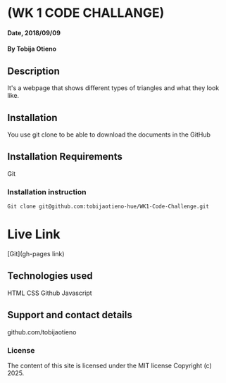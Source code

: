 # (WK 1 CODE CHALLANGE)

#### Date, 2018/09/09

#### By Tobija Otieno

## Description
It's a webpage that shows different types of triangles and what they look like.

## Installation
You use git clone to be able to download the documents in the GitHub

## Installation Requirements
Git

### Installation instruction
```
Git clone git@github.com:tobijaotieno-hue/WK1-Code-Challenge.git

```

# Live Link
[Git](gh-pages link)

## Technologies used
HTML
CSS
Github
Javascript

## Support and contact details
github.com/tobijaotieno

### License
The content of this site is licensed under the MIT license
Copyright (c) 2025.



















